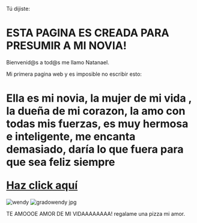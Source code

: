 Tú dijiste:
# ESTA PAGINA ES CREADA PARA PRESUMIR A MI NOVIA!
Bienvenid@s a tod@s me llamo Natanael.
<html lang="es-ES">
<head>
    <meta charset="UTF-8">
    <meta name="viewport" content="width=device-width, initial-scale=1.0">
  Mi primera pagina web y es imposible no escribir esto:
    <link rel="stylesheet" href="style.css">
</head>
<body>
    <div class="contenedor">
        <h1 Mi novia hermosa, te amo tanto ❤️</h1>
        <p> Ella es mi novia, la mujer de mi vida , la dueña de mi corazon, la amo con todas mis fuerzas, es muy hermosa e inteligente, me encanta demasiado, daría lo que fuera para que sea feliz siempre</p>
        <a href="#" class="boton-redirecction">Haz click aquí</a>
    </div>
</body>
</html>

![wendy](https://github.com/user-attachments/assets/b799367e-303f-4577-9bf0-77ee1f2a44d5)
![gradowendy jpg](https://github.com/user-attachments/assets/40d92b56-292c-41e6-a091-a18d9a33baab)


TE AMOOOE AMOR DE MI VIDAAAAAAAA! 
regalame una pizza mi amor.

